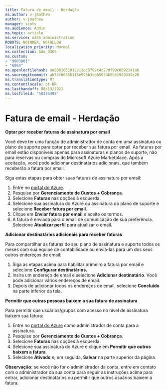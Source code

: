 ```yaml
---
title: Fatura de email - Herdação
ms.author: v-jmathew
author: v-jmathew
manager: scotv
ms.audience: Admin
ms.topic: article
ms.service: o365-administration
ROBOTS: NOINDEX, NOFOLLOW
localization_priority: Normal
ms.collection: Adm_O365
ms.custom:
- "9003801"
- "6864"
ms.openlocfilehash: ae0061651012e12ec5792c4c27df99c0092141ab
ms.sourcegitcommit: ab75f66355116e995b3cb5505465b31989339e28
ms.translationtype: MT
ms.contentlocale: pt-BR
ms.lasthandoff: 08/13/2021
ms.locfileid: "58326493"
---
```

# <a name="e-mail-invoice---legacy"></a>Fatura de email - Herdação

**Optar por receber faturas de assinatura por email**

Você deve ter uma função de administrador de conta em uma assinatura ou plano de suporte para optar por receber sua fatura por email. As faturas por email estão disponíveis apenas para assinaturas e planos de suporte, não para reservas ou compras do Microsoft Azure Marketplace. Após a aceitação, você pode adicionar destinatários adicionais, que também receberão a fatura por email.

Siga estas etapas para obter suas faturas de assinatura por email:

1. Entre no [portal do Azure](https://portal.azure.com/).
2. Pesquise por **Gerenciamento de Custos + Cobrança**.
3. Selecione **Faturas** nas opções à esquerda.
4. Selecione sua assinatura do Azure ou assinatura do plano de suporte e selecione **Receber fatura por email**.
5. Clique em **Enviar fatura por email** e aceite os termos.
6. A fatura é enviada para o email de comunicação de sua preferência. Selecione **Atualizar perfil** para atualizar o email.

**Adicionar destinatários adicionais para receber faturas**

Para compartilhar as faturas do seu plano de assinatura e suporte todos os meses com sua equipe de contabilidade ou enviá-las para um dos seus outros endereços de email:

1. Siga as etapas acima para habilitar primeiro a fatura por email e selecione **Configurar destinatários.**
2. Insira um endereço de email e selecione **Adicionar destinatário**. Você pode adicionar vários endereços de email.
3. Depois de adicionar todos os endereços de email, selecione **Concluído** na parte inferior da tela.

**Permitir que outras pessoas baixem a sua fatura de assinatura**

Para permitir que usuários/grupos com acesso no nível de assinatura baixem sua fatura:

1. Entre no [portal do Azure](https://portal.azure.com/) como administrador de conta para a assinatura.
2. Pesquise por **Gerenciamento de Custos + Cobrança**.
3. Selecione **Faturas** nas opções à esquerda.
4. Selecione sua assinatura do Azure e clique em **Permitir que outros baixem a fatura**.
5. Selecione **Ativado** e, em seguida, **Salvar** na parte superior da página.

**Observação:** se você não for o administrador da conta, entre em contato com o administrador da sua conta para seguir as instruções acima para entrar, adicionar destinatários ou permitir que outros usuários baixem a fatura.

